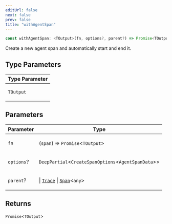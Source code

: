 ```yaml
---
editUrl: false
next: false
prev: false
title: "withAgentSpan"
---
```


```ts
const withAgentSpan: <TOutput>(fn, options?, parent?) => Promise<TOutput>;
```

Create a new agent span and automatically start and end it.

## Type Parameters

<table>
<thead>
<tr>
<th>Type Parameter</th>
</tr>
</thead>
<tbody>
<tr>
<td>

`TOutput`

</td>
</tr>
</tbody>
</table>

## Parameters

<table>
<thead>
<tr>
<th>Parameter</th>
<th>Type</th>
</tr>
</thead>
<tbody>
<tr>
<td>

`fn`

</td>
<td>

(`span`) => `Promise`\<`TOutput`\>

</td>
</tr>
<tr>
<td>

`options`?

</td>
<td>

`DeepPartial`\<`CreateSpanOptions`\<`AgentSpanData`\>\>

</td>
</tr>
<tr>
<td>

`parent`?

</td>
<td>

 \| [`Trace`](/openai-agents-js/openai/agents/classes/trace/) \| [`Span`](/openai-agents-js/openai/agents/classes/span/)\<`any`\>

</td>
</tr>
</tbody>
</table>

## Returns

`Promise`\<`TOutput`\>
